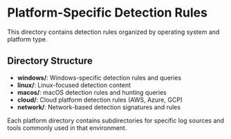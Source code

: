 # Platform-Specific Detection Rules

This directory contains detection rules organized by operating system and platform type.

## Directory Structure
- **windows/**: Windows-specific detection rules and queries
- **linux/**: Linux-focused detection content
- **macos/**: macOS detection rules and hunting queries
- **cloud/**: Cloud platform detection rules (AWS, Azure, GCP)
- **network/**: Network-based detection signatures and rules

Each platform directory contains subdirectories for specific log sources and tools commonly used in that environment.
